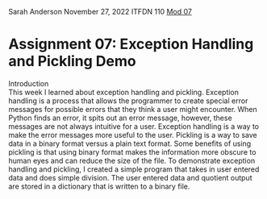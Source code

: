 Sarah Anderson
November 27, 2022
ITFDN 110
[Mod 07](https://github.com/sarahanderson94/ITFdn110_Mod07)

# Assignment 07: Exception Handling and Pickling Demo

Introduction	
This week I learned about exception handling and pickling. Exception handling is a process that allows the programmer to create special error messages for possible errors that they think a user might encounter. When Python finds an error, it spits out an error message, however, these messages are not always intuitive for a user. Exception handling is a way to make the error messages more useful to the user. Pickling is a way to save data in a binary format versus a plain text format. Some benefits of using pickling is that using binary format makes the information more obscure to human eyes and can reduce the size of the file. To demonstrate exception handling and pickling, I created a simple program that takes in user entered data and does simple division. The user entered data and quotient output are stored in a dictionary that is written to a binary file. 

